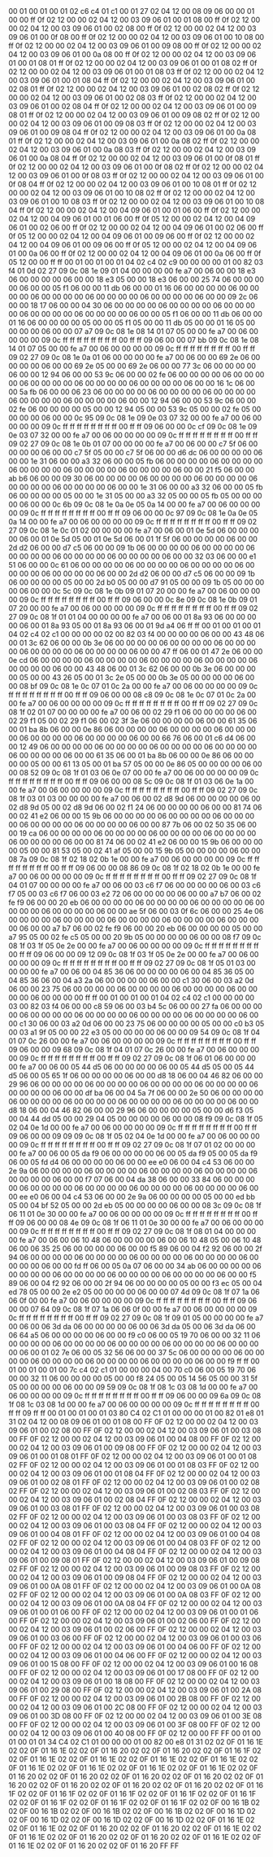 <METERDATA>
<OBISCODES>
00 01 00 01 00 01 02 c6 c4 01 c1 00 01 27 02 04 12 00 08 09 06 00 00 01 00 00 ff 0f 02 12 00 00 02 04 12 00 03 09 06 01 00 01 08 00 ff 0f 02 12 00 00 02 04 12 00 03 09 06 01 00 02 08 00 ff 0f 02 12 00 00 02 04 12 00 03 09 06 01 00 0f 08 00 ff 0f 02 12 00 00 02 04 12 00 03 09 06 01 00 10 08 00 ff 0f 02 12 00 00 02 04 12 00 03 09 06 01 00 09 08 00 ff 0f 02 12 00 00 02 04 12 00 03 09 06 01 00 0a 08 00 ff 0f 02 12 00 00 02 04 12 00 03 09 06 01 00 01 08 01 ff 0f 02 12 00 00 02 04 12 00 03 09 06 01 00 01 08 02 ff 0f 02 12 00 00 02 04 12 00 03 09 06 01 00 01 08 03 ff 0f 02 12 00 00 02 04 12 00 03 09 06 01 00 01 08 04 ff 0f 02 12 00 00 02 04 12 00 03 09 06 01 00 02 08 01 ff 0f 02 12 00 00 02 04 12 00 03 09 06 01 00 02 08 02 ff 0f 02 12 00 00 02 04 12 00 03 09 06 01 00 02 08 03 ff 0f 02 12 00 00 02 04 12 00 03 09 06 01 00 02 08 04 ff 0f 02 12 00 00 02 04 12 00 03 09 06 01 00 09 08 01 ff 0f 02 12 00 00 02 04 12 00 03 09 06 01 00 09 08 02 ff 0f 02 12 00 00 02 04 12 00 03 09 06 01 00 09 08 03 ff 0f 02 12 00 00 02 04 12 00 03 09 06 01 00 09 08 04 ff 0f 02 12 00 00 02 04 12 00 03 09 06 01 00 0a 08 01 ff 0f 02 12 00 00 02 04 12 00 03 09 06 01 00 0a 08 02 ff 0f 02 12 00 00 02 04 12 00 03 09 06 01 00 0a 08 03 ff 0f 02 12 00 00 02 04 12 00 03 09 06 01 00 0a 08 04 ff 0f 02 12 00 00 02 04 12 00 03 09 06 01 00 0f 08 01 ff 0f 02 12 00 00 02 04 12 00 03 09 06 01 00 0f 08 02 ff 0f 02 12 00 00 02 04 12 00 03 09 06 01 00 0f 08 03 ff 0f 02 12 00 00 02 04 12 00 03 09 06 01 00 0f 08 04 ff 0f 02 12 00 00 02 04 12 00 03 09 06 01 00 10 08 01 ff 0f 02 12 00 00 02 04 12 00 03 09 06 01 00 10 08 02 ff 0f 02 12 00 00 02 04 12 00 03 09 06 01 00 10 08 03 ff 0f 02 12 00 00 02 04 12 00 03 09 06 01 00 10 08 04 ff 0f 02 12 00 00 02 04 12 00 04 09 06 01 00 01 06 00 ff 0f 02 12 00 00 02 04 12 00 04 09 06 01 00 01 06 00 ff 0f 05 12 00 00 02 04 12 00 04 09 06 01 00 02 06 00 ff 0f 02 12 00 00 02 04 12 00 04 09 06 01 00 02 06 00 ff 0f 05 12 00 00 02 04 12 00 04 09 06 01 00 09 06 00 ff 0f 02 12 00 00 02 04 12 00 04 09 06 01 00 09 06 00 ff 0f 05 12 00 00 02 04 12 00 04 09 06 01 00 0a 06 00 ff 0f 02 12 00 00 02 04 12 00 04 09 06 01 00 0a 06 00 ff 0f 05 12 00 00 ff ff 
</OBISCODES>
<OBISDATA>
00 01 00 01 00 01 04 02 c4 02 c9 00 00 00 00 01 00 82 03 f4 01 0d 02 27 09 0c 08 1e 09 01 04 00 00 00 00 fe a7 00 06 00 00 18 e3 06 00 00 00 00 06 00 00 18 e3 05 00 00 18 e3 06 00 00 25 74 06 00 00 00 00 06 00 00 05 f1 06 00 00 11 db 06 00 00 01 16 06 00 00 00 00 06 00 00 00 00 06 00 00 00 00 06 00 00 00 00 06 00 00 00 00 06 00 00 09 2c 06 00 00 18 17 06 00 00 04 30 06 00 00 00 00 06 00 00 00 00 06 00 00 00 00 06 00 00 00 00 06 00 00 00 00 06 00 00 05 f1 06 00 00 11 db 06 00 00 01 16 06 00 00 00 00 05 00 00 05 f1 05 00 00 11 db 05 00 00 01 16 05 00 00 00 00 06 00 00 07 a7 09 0c 08 1e 08 14 01 07 05 00 00 fe a7 00 06 00 00 00 00 09 0c ff ff ff ff ff ff ff ff 00 ff ff 09 06 00 00 07 bb 09 0c 08 1e 08 14 01 07 05 00 00 fe a7 00 06 00 00 00 00 09 0c ff ff ff ff ff ff ff ff 00 ff ff 09 02 27 09 0c 08 1e 0a 01 06 00 00 00 00 fe a7 00 06 00 00 69 2e 06 00 00 00 00 06 00 00 69 2e 05 00 00 69 2e 06 00 00 77 3c 06 00 00 00 00 06 00 00 12 94 06 00 00 53 9c 06 00 00 02 fe 06 00 00 00 00 06 00 00 00 00 06 00 00 00 00 06 00 00 00 00 06 00 00 00 00 06 00 00 16 1c 06 00 00 5a fb 06 00 00 06 23 06 00 00 00 00 06 00 00 00 00 06 00 00 00 00 06 00 00 00 00 06 00 00 00 00 06 00 00 12 94 06 00 00 53 9c 06 00 00 02 fe 06 00 00 00 00 05 00 00 12 94 05 00 00 53 9c 05 00 00 02 fe 05 00 00 00 00 06 00 00 0c 95 09 0c 08 1e 09 0e 03 07 32 00 00 fe a7 00 06 00 00 00 00 09 0c ff ff ff ff ff ff ff ff 00 ff ff 09 06 00 00 0c cf 09 0c 08 1e 09 0e 03 07 32 00 00 fe a7 00 06 00 00 00 00 09 0c ff ff ff ff ff ff ff ff 00 ff ff 09 02 27 09 0c 08 1e 0b 01 07 00 00 00 00 fe a7 00 06 00 00 c7 5f 06 00 00 00 00 06 00 00 c7 5f 05 00 00 c7 5f 06 00 00 d6 dc 06 00 00 00 00 06 00 00 1e 31 06 00 00 a3 32 06 00 00 05 fb 06 00 00 00 00 06 00 00 00 00 06 00 00 00 00 06 00 00 00 00 06 00 00 00 00 06 00 00 21 f5 06 00 00 ab b6 06 00 00 09 30 06 00 00 00 00 06 00 00 00 00 06 00 00 00 00 06 00 00 00 00 06 00 00 00 00 06 00 00 1e 31 06 00 00 a3 32 06 00 00 05 fb 06 00 00 00 00 05 00 00 1e 31 05 00 00 a3 32 05 00 00 05 fb 05 00 00 00 00 06 00 00 0c 6b 09 0c 08 1e 0a 0e 05 0a 14 00 00 fe a7 00 06 00 00 00 00 09 0c ff ff ff ff ff ff ff ff 00 ff ff 09 06 00 00 0c 97 09 0c 08 1e 0a 0e 05 0a 14 00 00 fe a7 00 06 00 00 00 00 09 0c ff ff ff ff ff ff ff ff 00 ff ff 09 02 27 09 0c 08 1e 0c 01 02 00 00 00 00 fe a7 00 06 00 01 0e 5d 06 00 00 00 00 06 00 01 0e 5d 05 00 01 0e 5d 06 00 01 1f 5f 06 00 00 00 00 06 00 00 2d d2 06 00 00 d7 c5 06 00 00 09 1b 06 00 00 00 00 06 00 00 00 00 06 00 00 00 00 06 00 00 00 00 06 00 00 00 00 06 00 00 32 03 06 00 00 e1 51 06 00 00 0c 61 06 00 00 00 00 06 00 00 00 00 06 00 00 00 00 06 00 00 00 00 06 00 00 00 00 06 00 00 2d d2 06 00 00 d7 c5 06 00 00 09 1b 06 00 00 00 00 05 00 00 2d b0 05 00 00 d7 91 05 00 00 09 1b 05 00 00 00 00 06 00 00 0c 5c 09 0c 08 1e 0b 09 01 07 20 00 00 fe a7 00 06 00 00 00 00 09 0c ff ff ff ff ff ff ff ff 00 ff ff 09 06 00 00 0c 8e 09 0c 08 1e 0b 09 01 07 20 00 00 fe a7 00 06 00 00 00 00 09 0c ff ff ff ff ff ff ff ff 00 ff ff 09 02 27 09 0c 08 1f 01 01 04 00 00 00 00 fe a7 00 06 00 01 8a 93 06 00 00 00 00 06 00 01 8a 93 05 00 01 8a 93 06 00 01 9d a4 06 ff ff 
00 01 00 01 00 01 04 02 c4 02 c1 00 00 00 00 02 00 82 03 f4 00 00 00 00 06 00 00 43 48 06 00 01 3c 62 06 00 00 0b 3e 06 00 00 00 00 06 00 00 00 00 06 00 00 00 00 06 00 00 00 00 06 00 00 00 00 06 00 00 47 ff 06 00 01 47 2e 06 00 00 0e cd 06 00 00 00 00 06 00 00 00 00 06 00 00 00 00 06 00 00 00 00 06 00 00 00 00 06 00 00 43 48 06 00 01 3c 62 06 00 00 0b 3e 06 00 00 00 00 05 00 00 43 26 05 00 01 3c 2e 05 00 00 0b 3e 05 00 00 00 00 06 00 00 08 bf 09 0c 08 1e 0c 07 01 0c 2a 00 00 fe a7 00 06 00 00 00 00 09 0c ff ff ff ff ff ff ff ff 00 ff ff 09 06 00 00 08 c8 09 0c 08 1e 0c 07 01 0c 2a 00 00 fe a7 00 06 00 00 00 00 09 0c ff ff ff ff ff ff ff ff 00 ff ff 09 02 27 09 0c 08 1f 02 01 07 00 00 00 00 fe a7 00 06 00 02 29 f1 06 00 00 00 00 06 00 02 29 f1 05 00 02 29 f1 06 00 02 3f 3e 06 00 00 00 00 06 00 00 61 35 06 00 01 ba 8b 06 00 00 0e 86 06 00 00 00 00 06 00 00 00 00 06 00 00 00 00 06 00 00 00 00 06 00 00 00 00 06 00 00 66 76 06 00 01 c6 d4 06 00 00 12 49 06 00 00 00 00 06 00 00 00 00 06 00 00 00 00 06 00 00 00 00 06 00 00 00 00 06 00 00 61 35 06 00 01 ba 8b 06 00 00 0e 86 06 00 00 00 00 05 00 00 61 13 05 00 01 ba 57 05 00 00 0e 86 05 00 00 00 00 06 00 00 08 52 09 0c 08 1f 01 03 06 0e 07 00 00 fe a7 00 06 00 00 00 00 09 0c ff ff ff ff ff ff ff ff 00 ff ff 09 06 00 00 08 5c 09 0c 08 1f 01 03 06 0e 1a 00 00 fe a7 00 06 00 00 00 00 09 0c ff ff ff ff ff ff ff ff 00 ff ff 09 02 27 09 0c 08 1f 03 01 03 00 00 00 00 fe a7 00 06 00 02 d8 9d 06 00 00 00 00 06 00 02 d8 9d 05 00 02 d8 9d 06 00 02 f1 24 06 00 00 00 00 06 00 00 81 74 06 00 02 41 e2 06 00 00 15 9b 06 00 00 00 00 06 00 00 00 00 06 00 00 00 00 06 00 00 00 00 06 00 00 00 00 06 00 00 87 7b 06 00 02 50 35 06 00 00 19 ca 06 00 00 00 00 06 00 00 00 00 06 00 00 00 00 06 00 00 00 00 06 00 00 00 00 06 00 00 81 74 06 00 02 41 e2 06 00 00 15 9b 06 00 00 00 00 05 00 00 81 53 05 00 02 41 af 05 00 00 15 9b 05 00 00 00 00 06 00 00 08 7a 09 0c 08 1f 02 18 02 0b 1e 00 00 fe a7 00 06 00 00 00 00 09 0c ff ff ff ff ff ff ff ff 00 ff ff 09 06 00 00 08 86 09 0c 08 1f 02 18 02 0b 1e 00 00 fe a7 00 06 00 00 00 00 09 0c ff ff ff ff ff ff ff ff 00 ff ff 09 02 27 09 0c 08 1f 04 01 07 00 00 00 00 fe a7 00 06 00 03 c6 f7 06 00 00 00 00 06 00 03 c6 f7 05 00 03 c6 f7 06 00 03 e2 72 06 00 00 00 00 06 00 00 a7 b7 06 00 02 fe f9 06 00 00 20 eb 06 00 00 00 00 06 00 00 00 00 06 00 00 00 00 06 00 00 00 00 06 00 00 00 00 06 00 00 ae 5f 06 00 03 0f 6c 06 00 00 25 4e 06 00 00 00 00 06 00 00 00 00 06 00 00 00 00 06 00 00 00 00 06 00 00 00 00 06 00 00 a7 b7 06 00 02 fe f9 06 00 00 20 eb 06 00 00 00 00 05 00 00 a7 95 05 00 02 fe c5 05 00 00 20 9b 05 00 00 00 00 06 00 00 08 f7 09 0c 08 1f 03 1f 05 0e 2e 00 00 fe a7 00 06 00 00 00 00 09 0c ff ff ff ff ff ff ff ff 00 ff ff 09 06 00 00 09 12 09 0c 08 1f 03 1f 05 0e 2e 00 00 fe a7 00 06 00 00 00 00 09 0c ff ff ff ff ff ff ff ff 00 ff ff 09 02 27 09 0c 08 1f 05 01 03 00 00 00 00 fe a7 00 06 00 04 85 36 06 00 00 00 00 06 00 04 85 36 05 00 04 85 36 06 00 04 a3 2a 06 00 00 00 00 06 00 00 c1 30 06 00 03 a2 0d 06 00 00 23 75 06 00 00 00 00 06 00 00 00 00 06 00 00 00 00 06 00 00 00 00 06 00 00 00 00 ff ff 
00 01 00 01 00 01 04 02 c4 02 c1 00 00 00 00 03 00 82 03 f4 06 00 00 c8 59 06 00 03 b4 5c 06 00 00 27 fa 06 00 00 00 00 06 00 00 00 00 06 00 00 00 00 06 00 00 00 00 06 00 00 00 00 06 00 00 c1 30 06 00 03 a2 0d 06 00 00 23 75 06 00 00 00 00 05 00 00 c0 b3 05 00 03 a1 9f 05 00 00 22 e3 05 00 00 00 00 06 00 00 09 54 09 0c 08 1f 04 01 07 0c 26 00 00 fe a7 00 06 00 00 00 00 09 0c ff ff ff ff ff ff ff ff 00 ff ff 09 06 00 00 09 68 09 0c 08 1f 04 01 07 0c 26 00 00 fe a7 00 06 00 00 00 00 09 0c ff ff ff ff ff ff ff ff 00 ff ff 09 02 27 09 0c 08 1f 06 01 06 00 00 00 00 fe a7 00 06 00 05 44 d5 06 00 00 00 00 06 00 05 44 d5 05 00 05 44 d5 06 00 05 65 1f 06 00 00 00 00 06 00 00 d8 18 06 00 04 46 82 06 00 00 29 96 06 00 00 00 00 06 00 00 00 00 06 00 00 00 00 06 00 00 00 00 06 00 00 00 00 06 00 00 df ba 06 00 04 5a 7f 06 00 00 2e 50 06 00 00 00 00 06 00 00 00 00 06 00 00 00 00 06 00 00 00 00 06 00 00 00 00 06 00 00 d8 18 06 00 04 46 82 06 00 00 29 96 06 00 00 00 00 05 00 00 d6 f3 05 00 04 44 dd 05 00 00 29 04 05 00 00 00 00 06 00 00 08 f9 09 0c 08 1f 05 02 04 0e 1d 00 00 fe a7 00 06 00 00 00 00 09 0c ff ff ff ff ff ff ff ff 00 ff ff 09 06 00 00 09 09 09 0c 08 1f 05 02 04 0e 1d 00 00 fe a7 00 06 00 00 00 00 09 0c ff ff ff ff ff ff ff ff 00 ff ff 09 02 27 09 0c 08 1f 07 01 02 00 00 00 00 fe a7 00 06 00 05 da f9 06 00 00 00 00 06 00 05 da f9 05 00 05 da f9 06 00 05 fd d4 06 00 00 00 00 06 00 00 ee e0 06 00 04 c4 53 06 00 00 2e 9a 06 00 00 00 00 06 00 00 00 00 06 00 00 00 00 06 00 00 00 00 06 00 00 00 00 06 00 00 f7 07 06 00 04 da 38 06 00 00 33 84 06 00 00 00 00 06 00 00 00 00 06 00 00 00 00 06 00 00 00 00 06 00 00 00 00 06 00 00 ee e0 06 00 04 c4 53 06 00 00 2e 9a 06 00 00 00 00 05 00 00 ed bb 05 00 04 bf 52 05 00 00 2d eb 05 00 00 00 00 06 00 00 08 3c 09 0c 08 1f 06 11 01 0e 30 00 00 fe a7 00 06 00 00 00 00 09 0c ff ff ff ff ff ff ff ff 00 ff ff 09 06 00 00 08 4e 09 0c 08 1f 06 11 01 0e 30 00 00 fe a7 00 06 00 00 00 00 09 0c ff ff ff ff ff ff ff ff 00 ff ff 09 02 27 09 0c 08 1f 08 01 04 00 00 00 00 fe a7 00 06 00 06 10 48 06 00 00 00 00 06 00 06 10 48 05 00 06 10 48 06 00 06 35 25 06 00 00 00 00 06 00 00 f5 89 06 00 04 f2 92 06 00 00 2f 94 06 00 00 00 00 06 00 00 00 00 06 00 00 00 00 06 00 00 00 00 06 00 00 00 00 06 00 00 fd ff 06 00 05 0a 07 06 00 00 34 ab 06 00 00 00 00 06 00 00 00 00 06 00 00 00 00 06 00 00 00 00 06 00 00 00 00 06 00 00 f5 89 06 00 04 f2 92 06 00 00 2f 94 06 00 00 00 00 05 00 00 f3 ec 05 00 04 ed 78 05 00 00 2e e2 05 00 00 00 00 06 00 00 07 4d 09 0c 08 1f 07 1a 06 06 0f 00 00 fe a7 00 06 00 00 00 00 09 0c ff ff ff ff ff ff ff ff 00 ff ff 09 06 00 00 07 64 09 0c 08 1f 07 1a 06 06 0f 00 00 fe a7 00 06 00 00 00 00 09 0c ff ff ff ff ff ff ff ff 00 ff ff 09 02 27 09 0c 08 1f 09 01 05 00 00 00 00 fe a7 00 06 00 06 3d da 06 00 00 00 00 06 00 06 3d da 05 00 06 3d da 06 00 06 64 a5 06 00 00 00 00 06 00 00 f9 c0 06 00 05 19 70 06 00 00 32 11 06 00 00 00 00 06 00 00 00 00 06 00 00 00 00 06 00 00 00 00 06 00 00 00 00 06 00 01 02 7e 06 00 05 32 56 06 00 00 37 5c 06 00 00 00 00 06 00 00 00 00 06 00 00 00 00 06 00 00 00 00 06 00 00 00 00 06 00 00 f9 ff ff 
00 01 00 01 00 01 00 7c c4 02 c1 01 00 00 00 04 00 70 c0 06 00 05 19 70 06 00 00 32 11 06 00 00 00 00 05 00 00 f8 24 05 00 05 14 56 05 00 00 31 5f 05 00 00 00 00 06 00 00 09 59 09 0c 08 1f 08 1c 03 08 1d 00 00 fe a7 00 06 00 00 00 00 09 0c ff ff ff ff ff ff ff ff 00 ff ff 09 06 00 00 09 6a 09 0c 08 1f 08 1c 03 08 1d 00 00 fe a7 00 06 00 00 00 00 09 0c ff ff ff ff ff ff ff ff 00 ff ff 09 ff ff 
</OBISDATA>
<SCALAROBISCODES>
00 01 00 01 00 01 03 80 C4 02 C1 01 00 00 00 01 00 82 01 e8 01 31 02 04 12 00 08 09 06 01 00 01 08 00 FF 0F 02 12 00 00 02 04 12 00 03 09 06 01 00 02 08 00 FF 0F 02 12 00 00 02 04 12 00 03 09 06 01 00 03 08 00 FF 0F 02 12 00 00 02 04 12 00 03 09 06 01 00 04 08 00 FF 0F 02 12 00 00 02 04 12 00 03 09 06 01 00 09 08 00 FF 0F 02 12 00 00 02 04 12 00 03 09 06 01 00 01 08 01 FF 0F 02 12 00 00 02 04 12 00 03 09 06 01 00 01 08 02 FF 0F 02 12 00 00 02 04 12 00 03 09 06 01 00 01 08 03 FF 0F 02 12 00 00 02 04 12 00 03 09 06 01 00 01 08 04 FF 0F 02 12 00 00 02 04 12 00 03 09 06 01 00 02 08 01 FF 0F 02 12 00 00 02 04 12 00 03 09 06 01 00 02 08 02 FF 0F 02 12 00 00 02 04 12 00 03 09 06 01 00 02 08 03 FF 0F 02 12 00 00 02 04 12 00 03 09 06 01 00 02 08 04 FF 0F 02 12 00 00 02 04 12 00 03 09 06 01 00 03 08 01 FF 0F 02 12 00 00 02 04 12 00 03 09 06 01 00 03 08 02 FF 0F 02 12 00 00 02 04 12 00 03 09 06 01 00 03 08 03 FF 0F 02 12 00 00 02 04 12 00 03 09 06 01 00 03 08 04 FF 0F 02 12 00 00 02 04 12 00 03 09 06 01 00 04 08 01 FF 0F 02 12 00 00 02 04 12 00 03 09 06 01 00 04 08 02 FF 0F 02 12 00 00 02 04 12 00 03 09 06 01 00 04 08 03 FF 0F 02 12 00 00 02 04 12 00 03 09 06 01 00 04 08 04 FF 0F 02 12 00 00 02 04 12 00 03 09 06 01 00 09 08 01 FF 0F 02 12 00 00 02 04 12 00 03 09 06 01 00 09 08 02 FF 0F 02 12 00 00 02 04 12 00 03 09 06 01 00 09 08 03 FF 0F 02 12 00 00 02 04 12 00 03 09 06 01 00 09 08 04 FF 0F 02 12 00 00 02 04 12 00 03 09 06 01 00 0A 08 01 FF 0F 02 12 00 00 02 04 12 00 03 09 06 01 00 0A 08 02 FF 0F 02 12 00 00 02 04 12 00 03 09 06 01 00 0A 08 03 FF 0F 02 12 00 00 02 04 12 00 03 09 06 01 00 0A 08 04 FF 0F 02 12 00 00 02 04 12 00 03 09 06 01 00 01 06 00 FF 0F 02 12 00 00 02 04 12 00 03 09 06 01 00 01 06 00 FF 0F 02 12 00 00 02 04 12 00 03 09 06 01 00 02 06 00 FF 0F 02 12 00 00 02 04 12 00 03 09 06 01 00 02 06 00 FF 0F 02 12 00 00 02 04 12 00 03 09 06 01 00 03 06 00 FF 0F 02 12 00 00 02 04 12 00 03 09 06 01 00 03 06 00 FF 0F 02 12 00 00 02 04 12 00 03 09 06 01 00 04 06 00 FF 0F 02 12 00 00 02 04 12 00 03 09 06 01 00 04 06 00 FF 0F 02 12 00 00 02 04 12 00 03 09 06 01 00 15 08 00 FF 0F 02 12 00 00 02 04 12 00 03 09 06 01 00 16 08 00 FF 0F 02 12 00 00 02 04 12 00 03 09 06 01 00 17 08 00 FF 0F 02 12 00 00 02 04 12 00 03 09 06 01 00 18 08 00 FF 0F 02 12 00 00 02 04 12 00 03 09 06 01 00 29 08 00 FF 0F 02 12 00 00 02 04 12 00 03 09 06 01 00 2A 08 00 FF 0F 02 12 00 00 02 04 12 00 03 09 06 01 00 2B 08 00 FF 0F 02 12 00 00 02 04 12 00 03 09 06 01 00 2C 08 00 FF 0F 02 12 00 00 02 04 12 00 03 09 06 01 00 3D 08 00 FF 0F 02 12 00 00 02 04 12 00 03 09 06 01 00 3E 08 00 FF 0F 02 12 00 00 02 04 12 00 03 09 06 01 00 3F 08 00 FF 0F 02 12 00 00 02 04 12 00 03 09 06 01 00 40 08 00 FF 0F 02 12 00 00 FF FF
</SCALAROBISCODES>
<SCALAROBISDATA>
00 01 00 01 00 01 01 34 C4 02 C1 01 00 00 00 01 00 82 00 e8 01 31 02 02 0F 01 16 1E 02 02 0F 01 16 1E 02 02 0F 01 16 20 02 02 0F 01 16 20 02 02 0F 01 16 1F 02 02 0F 01 16 1E 02 02 0F 01 16 1E 02 02 0F 01 16 1E 02 02 0F 01 16 1E 02 02 0F 01 16 1E 02 02 0F 01 16 1E 02 02 0F 01 16 1E 02 02 0F 01 16 1E 02 02 0F 01 16 20 02 02 0F 01 16 20 02 02 0F 01 16 20 02 02 0F 01 16 20 02 02 0F 01 16 20 02 02 0F 01 16 20 02 02 0F 01 16 20 02 02 0F 01 16 20 02 02 0F 01 16 1F 02 02 0F 01 16 1F 02 02 0F 01 16 1F 02 02 0F 01 16 1F 02 02 0F 01 16 1F 02 02 0F 01 16 1F 02 02 0F 01 16 1F 02 02 0F 01 16 1F 02 02 0F 00 16 1B 02 02 0F 00 16 1B 02 02 0F 00 16 1B 02 02 0F 00 16 1B 02 02 0F 00 16 1D 02 02 0F 00 16 1D 02 02 0F 00 16 1D 02 02 0F 00 16 1D 02 02 0F 01 16 1E 02 02 0F 01 16 1E 02 02 0F 01 16 20 02 02 0F 01 16 20 02 02 0F 01 16 1E 02 02 0F 01 16 1E 02 02 0F 01 16 20 02 02 0F 01 16 20 02 02 0F 01 16 1E 02 02 0F 01 16 1E 02 02 0F 01 16 20 02 02 0F 01 16 20 FF FF
</SCALAROBISDATA>
</METERDATA>